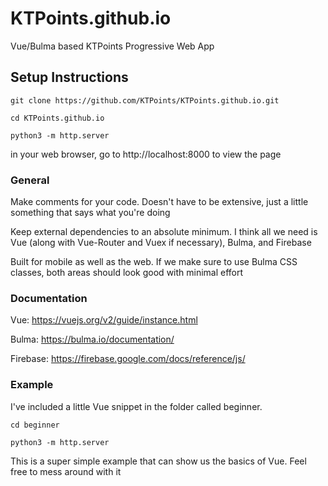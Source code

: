 # KTPoints.github.io
Vue/Bulma based KTPoints Progressive Web App

## Setup Instructions
`git clone https://github.com/KTPoints/KTPoints.github.io.git`

`cd KTPoints.github.io`

`python3 -m http.server`

in your web browser, go to http://localhost:8000 to view the page

### General
Make comments for your code. Doesn't have to be extensive, just a little something that says what you're doing

Keep external dependencies to an absolute minimum. I think all we need is Vue (along with Vue-Router and Vuex if necessary), Bulma, and Firebase

Built for mobile as well as the web. If we make sure to use Bulma CSS classes, both areas should look good with minimal effort

### Documentation

Vue: https://vuejs.org/v2/guide/instance.html

Bulma: https://bulma.io/documentation/

Firebase: https://firebase.google.com/docs/reference/js/

### Example

I've included a little Vue snippet in the folder called beginner.

`cd beginner`

`python3 -m http.server`

This is a super simple example that can show us the basics of Vue. Feel free to mess around with it
